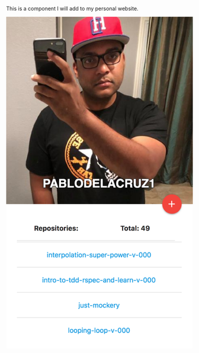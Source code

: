 This is a component I will add to my personal website.

![alt text](https://github.com/PabloDeLaCruz1/github-snippet/blob/master/github_card.png)
